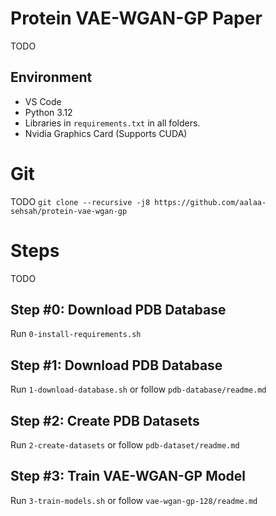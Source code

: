 # Protein VAE-WGAN-GP Paper

TODO

## Environment

- VS Code
- Python 3.12
- Libraries in `requirements.txt` in all folders.
- Nvidia Graphics Card (Supports CUDA)

# Git

TODO
`git clone --recursive -j8 https://github.com/aalaa-sehsah/protein-vae-wgan-gp`

# Steps

TODO

## Step #0: Download PDB Database

Run `0-install-requirements.sh`

## Step #1: Download PDB Database

Run `1-download-database.sh` or follow `pdb-database/readme.md`

## Step #2: Create PDB Datasets

Run `2-create-datasets` or follow `pdb-dataset/readme.md`

## Step #3: Train VAE-WGAN-GP Model

Run `3-train-models.sh` or follow `vae-wgan-gp-128/readme.md`